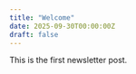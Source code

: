 ```yaml
---
title: "Welcome"
date: 2025-09-30T00:00:00Z
draft: false
---
```


This is the first newsletter post.
